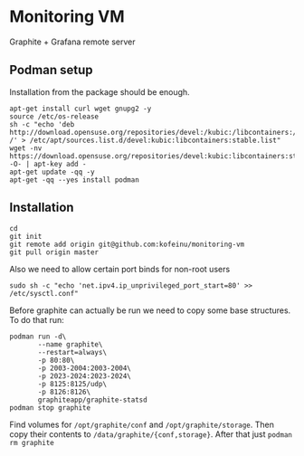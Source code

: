 # Monitoring VM

Graphite + Grafana remote server

## Podman setup

Installation from the package should be enough.

    apt-get install curl wget gnupg2 -y
    source /etc/os-release
    sh -c "echo 'deb http://download.opensuse.org/repositories/devel:/kubic:/libcontainers:/stable/xUbuntu_${VERSION_ID}/ /' > /etc/apt/sources.list.d/devel:kubic:libcontainers:stable.list"
    wget -nv https://download.opensuse.org/repositories/devel:kubic:libcontainers:stable/xUbuntu_${VERSION_ID}/Release.key -O- | apt-key add -
    apt-get update -qq -y
    apt-get -qq --yes install podman

## Installation

    cd
    git init
    git remote add origin git@github.com:kofeinu/monitoring-vm
    git pull origin master

Also we need to allow certain port binds for non-root users

    sudo sh -c "echo 'net.ipv4.ip_unprivileged_port_start=80' >> /etc/sysctl.conf"

Before graphite can actually be run we need to copy some base structures.
To do that run:

    podman run -d\
           --name graphite\
           --restart=always\
           -p 80:80\
           -p 2003-2004:2003-2004\
           -p 2023-2024:2023-2024\
           -p 8125:8125/udp\
           -p 8126:8126\
           graphiteapp/graphite-statsd
    podman stop graphite

Find volumes for `/opt/graphite/conf` and `/opt/graphite/storage`.
Then copy their contents to `/data/graphite/{conf,storage}`.
After that just `podman rm graphite`
